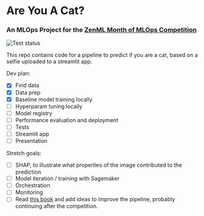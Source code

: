 # Are You A Cat?
### An MLOps Project for the [ZenML Month of MLOps Competition](https://blog.zenml.io/mlops-competition/)

![Test status](https://github.com/MarinaWyss/zenml-mlops-competition/workflows/run-tests/badge.svg)

This repo contains code for a pipeline to predict if you are a cat, based on a selfie uploaded to a streamlit app.

Dev plan:

- [X] Find data
- [X] Data prep
- [X] Baseline model training locally
- [ ] Hyperparam tuning locally
- [ ] Model registry
- [ ] Performance evaluation and deployment
- [ ] Tests
- [ ] Streamlit app
- [ ] Presentation

Stretch goals:

- [ ] SHAP, to illustrate what properties of the image contributed to the prediction
- [ ] Model iteration / training with Sagemaker
- [ ] Orchestration
- [ ] Monitoring
- [ ] Read [this book](https://www.amazon.com/Designing-Machine-Learning-Systems-Production-Ready/dp/1098107969) and add ideas to improve the pipeline, probably continuing after the competition.
